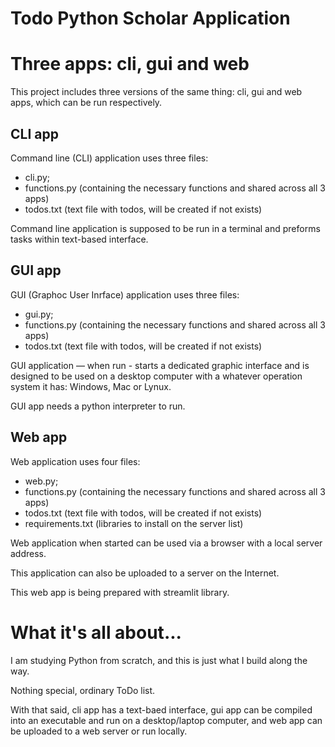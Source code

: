 # Todo Python Scholar Application

# Three apps: cli, gui and web

This project includes three versions of the same thing: cli, gui and web apps, which can be run respectively.

## CLI app

Command line (CLI) application uses three files:

- cli.py;
- functions.py (containing the necessary functions and shared across all 3 apps)
- todos.txt (text file with todos, will be created if not exists)

Command line application is supposed to be run in a terminal and preforms tasks within text-based interface.

## GUI app

GUI (Graphoc User Inrface) application uses three files:

- gui.py;
- functions.py (containing the necessary functions and shared across all 3 apps)
- todos.txt (text file with todos, will be created if not exists)

GUI application — when run - starts a dedicated graphic interface and is designed to be used on a desktop computer with a whatever operation system it has: Windows, Mac or Lynux.

GUI app needs a python interpreter to run.

## Web app

Web application uses four files:

- web.py;
- functions.py (containing the necessary functions and shared across all 3 apps)
- todos.txt (text file with todos, will be created if not exists)
- requirements.txt (libraries to install on the server list)

Web application when started can be used via a browser with a local server address.

This application can also be uploaded to a server on the Internet.

This web app is being prepared with streamlit library.


# What it's all about...

I am studying Python from scratch, and this is just what I build along the way.

Nothing special, ordinary ToDo list.

With that said, cli app has a text-baed interface, gui app can be compiled into an executable and run on a desktop/laptop computer, and web app can be uploaded to a web server or run locally.

